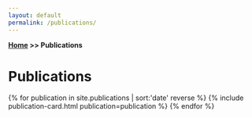 ```yaml
---
layout: default
permalink: /publications/
---
```

**[Home](/) >> Publications**

# Publications

<div class="row">
  {% for publication in site.publications | sort:'date' reverse %}
    {% include publication-card.html publication=publication %}
  {% endfor %}
</div>